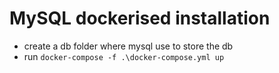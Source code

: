 # MySQL dockerised installation

- create a db folder where mysql use to store the db
- run `docker-compose -f .\docker-compose.yml up`